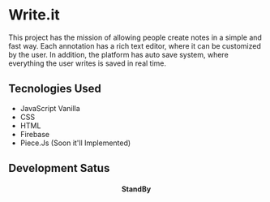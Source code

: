# Write.it
<p>
 This project has the mission of allowing people create notes in a simple and fast way. 
 Each annotation has a rich text editor, where it can be customized by the user. 
 In addition, the platform has auto save system, where everything the user writes is saved in real time.
</p>

## Tecnologies Used
- JavaScript Vanilla
- CSS
- HTML
- Firebase
- Piece.Js (Soon it'll Implemented)

## Development Satus
<h4 align="center">StandBy</h4>
